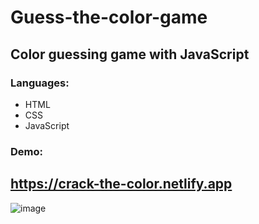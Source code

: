 # Guess-the-color-game
## Color guessing game with JavaScript
### Languages: 
* HTML
* CSS
* JavaScript 
### Demo:
## https://crack-the-color.netlify.app
![image](https://user-images.githubusercontent.com/81018331/228562273-a27d5723-7961-42af-b7fb-1511f720572f.png)
